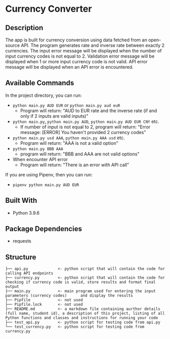 # Currency Converter
## Description
The app is built for currency conversion using data fetched from an open-source API. The program generates rate and inverse rate between exactly 2 currencies.
The input error message will be displayed when the number of input currency codes is not equal to 2.
Validation error message will be displayed when 1 or more input currency code is not valid.
API error message will be displayed when an API error is encountered.

## Available Commands

In the project directory, you can run:

- `python main.py AUD EUR` or `python main.py aud euR`  
	- Program will return: "AUD to EUR rate and the inverse rate (if and only if 2 inputs are valid inputs)"
- `python main.py`, `python main.py AUD`, `python main.py AUD EUR CNY` etc. 
	- If number of input is not equal to 2,  program will return: "Error message: [ERROR] You haven't provided 2 currency codes"
- `python main.py usd AAA`, `python main.py AAA usd` etc.
	- Program will return: "AAA is not a valid option"
- `python main.py BBB AAA`
	- program will return: "BBB and AAA are not valid options"
- When encounter API error
	- Program will return: "There is an error with API call"

If you are using Pipenv, then you can run:

- `pipenv python main.py AUD EUR`

## Built With

- Python 3.9.6

## Package Dependencies

- requests

## Structure

    ├── api.py             <- python script that will contain the code for calling API endpoints
    ├── currency.py        <- python script that will contain the code for checking if currency code is valid, store results and format final output
    ├── main.py            <- main program used for entering the input parameters (currency codes)      and display the results
    ├── Pipfile            <- not used
    ├── Pipfile.lock       <- not used
    ├── README.md          <- a markdown file containing aurthor details (full name, student id), a description of this project, listing of all Python functions and classes and instructions for running your code 
    ├── test_api.py        <- python script for testing code from api.py
    └── test_currency.py   <- python script for testing code from currency.py